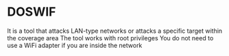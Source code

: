 # DOSWIF
It is a tool that attacks LAN-type 
networks or attacks a specific 
target 
within the coverage area The tool 
works with root privileges You do 
not 
need to use a WiFi adapter if you 
are 
inside the network
